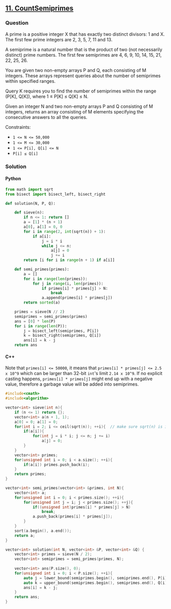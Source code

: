 ## **[11. CountSemiprimes](https://app.codility.com/programmers/lessons/11-sieve_of_eratosthenes/count_semiprimes/)**

### Question
A prime is a positive integer X that has exactly two distinct divisors: 1 and X. The first few prime integers are 2, 3, 5, 7, 11 and 13.

A semiprime is a natural number that is the product of two (not necessarily distinct) prime numbers. The first few semiprimes are 4, 6, 9, 10, 14, 15, 21, 22, 25, 26.

You are given two non-empty arrays P and Q, each consisting of M integers. These arrays represent queries about the number of semiprimes within specified ranges.

Query K requires you to find the number of semiprimes within the range (P[K], Q[K]), where 1 ≤ P[K] ≤ Q[K] ≤ N.

Given an integer N and two non-empty arrays P and Q consisting of M integers, returns an array consisting of M elements specifying the consecutive answers to all the queries.

Constraints:
- `1 <= N <= 50,000`
- `1 <= M <= 30,000`
- `1 <= P[i], Q[i] <= N`
- `P[i] ≤ Q[i]`

### Solution

#### Python
```python
from math import sqrt
from bisect import bisect_left, bisect_right

def solution(N, P, Q):

    def sieve(n):
        if n <= 1: return []
        a = [1] * (n + 1)
        a[0], a[1] = 0, 0
        for i in range(2, int(sqrt(n)) + 1):
            if a[i]:
                j = i * i
                while j <= n:
                    a[j] = 0
                    j += i
        return [i for i in range(n + 1) if a[i]]    

    def semi_primes(primes):
        a = []
        for i in range(len(primes)):
            for j in range(i, len(primes)):
                if primes[i] * primes[j] > N:
                    break
                a.append(primes[i] * primes[j])
        return sorted(a)

    primes = sieve(N // 2)
    semiprimes = semi_primes(primes)
    ans = [0] * len(P)
    for i in range(len(P)):
        j = bisect_left(semiprimes, P[i])
        k = bisect_right(semiprimes, Q[i])
        ans[i] = k - j
    return ans
```

#### C++

Note that `primes[i] <= 50000`, it means that `primes[i] * primes[j] <= 2.5 x 10^9` which can be larger than 32-bit `int`'s limit `2.14 x 10^9`. If no explicit casting happens, `primes[i] * primes[j]` might end up with a negative value, therefore a garbage value will be added into semiprimes. 

```cpp
#include<cmath>
#include<algorithm>

vector<int> sieve(int n){
    if (n <= 1) return {};
    vector<int> a(n + 1, 1);
    a[0] = 0; a[1] = 0;
    for(int i = 2; i <= ceil(sqrt(n)); ++i){  // make sure sqrt(n) is included
        if(a[i]){
            for(int j = i * i; j <= n; j += i)
                a[j] = 0;
        }
    }
    vector<int> primes;
    for(unsigned int i = 0; i < a.size(); ++i){
        if(a[i]) primes.push_back(i);
    }
    return primes;
}

vector<int> semi_primes(vector<int> &primes, int N){
    vector<int> a;
    for(unsigned int i = 0; i < primes.size(); ++i){
        for(unsigned int j = i; j < primes.size(); ++j){
            if((unsigned int)primes[i] * primes[j] > N)
                break;
            a.push_back(primes[i] * primes[j]);
        }
    }
    sort(a.begin(), a.end());
    return a;
}

vector<int> solution(int N, vector<int> &P, vector<int> &Q) {
    vector<int> primes = sieve(N / 2);
    vector<int> semiprimes = semi_primes(primes, N);
    
    vector<int> ans(P.size(), 0);
    for(unsigned int i = 0; i < P.size(); ++i){
        auto j = lower_bound(semiprimes.begin(), semiprimes.end(), P[i]);
        auto k = upper_bound(semiprimes.begin(), semiprimes.end(), Q[i]);
        ans[i] = k - j;
    }
    return ans;
}
```
